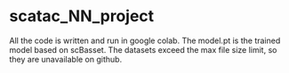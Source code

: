 # scatac_NN_project
All the code is written and run in google colab.
The model.pt is the trained model based on scBasset.
The datasets exceed the max file size limit, so they are unavailable on github.
